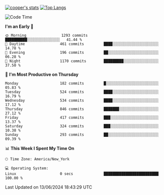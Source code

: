 [![cooper's stats](https://github-readme-stats-l2ak-km2n59e3j-coopjzs-projects.vercel.app/api?username=coopjz&count_private=true)](https://github.com/coopjz/github-readme-stats)
[![Top Langs](https://github-readme-stats-l2ak-km2n59e3j-coopjzs-projects.vercel.app/api/top-langs/?username=coopjz&count_private=true&langs_count=8&layout=compact&&hide=C)](https://github.com/coopjz/github-readme-stats)
<!--START_SECTION:waka-->
![Code Time](http://img.shields.io/badge/Code%20Time-36%20hrs%2016%20mins-blue)

**I'm an Early 🐤** 

```text
🌞 Morning                1293 commits        ██████████░░░░░░░░░░░░░░░   41.44 % 
🌆 Daytime                461 commits         ████░░░░░░░░░░░░░░░░░░░░░   14.78 % 
🌃 Evening                196 commits         ██░░░░░░░░░░░░░░░░░░░░░░░   06.28 % 
🌙 Night                  1170 commits        █████████░░░░░░░░░░░░░░░░   37.50 % 
```
📅 **I'm Most Productive on Thursday** 

```text
Monday                   182 commits         █░░░░░░░░░░░░░░░░░░░░░░░░   05.83 % 
Tuesday                  524 commits         ████░░░░░░░░░░░░░░░░░░░░░   16.79 % 
Wednesday                534 commits         ████░░░░░░░░░░░░░░░░░░░░░   17.12 % 
Thursday                 846 commits         ███████░░░░░░░░░░░░░░░░░░   27.12 % 
Friday                   417 commits         ███░░░░░░░░░░░░░░░░░░░░░░   13.37 % 
Saturday                 324 commits         ███░░░░░░░░░░░░░░░░░░░░░░   10.38 % 
Sunday                   293 commits         ██░░░░░░░░░░░░░░░░░░░░░░░   09.39 % 
```


📊 **This Week I Spent My Time On** 

```text
🕑︎ Time Zone: America/New_York

💻 Operating System: 
Linux                    0 secs              █████████████████████████   100.00 % 
```


 Last Updated on 13/06/2024 18:43:29 UTC
<!--END_SECTION:waka-->
